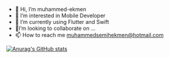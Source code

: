 - 👋 Hi, I’m muhammed-ekmen
- 👀 I’m interested in Mobile Developer
- 🌱 I’m currently using Flutter and Swift
- 💞I’m looking to collaborate on ...
- 📫 How to reach me muhammedsemihekmen@hotmail.com


[![Anurag's GitHub stats](https://github-readme-stats.vercel.app/api?username=Muhammed-Ekmen)](https://github.com/anuraghazra/github-readme-stats)
